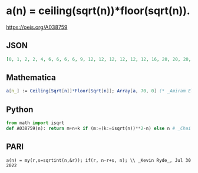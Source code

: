 # a\(n\) \= ceiling\(sqrt\(n\)\)\*floor\(sqrt\(n\)\)\.
https://oeis.org/A038759
## JSON
```JSON
[0, 1, 2, 2, 4, 6, 6, 6, 6, 9, 12, 12, 12, 12, 12, 12, 16, 20, 20, 20, 20, 20, 20, 20, 20, 25, 30, 30, 30, 30, 30, 30, 30, 30, 30, 30, 36, 42, 42, 42, 42, 42, 42, 42, 42, 42, 42, 42, 42, 49, 56, 56, 56, 56, 56, 56, 56, 56, 56, 56, 56, 56, 56, 56, 64, 72, 72, 72, 72, 72, 72, 72]
```
## Mathematica
```Mathematica
a[n_] := Ceiling[Sqrt[n]]*Floor[Sqrt[n]]; Array[a, 70, 0] (* _Amiram Eldar_, Dec 04 2022 *)
```
## Python
```Python
from math import isqrt
def A038759(n): return m+n+k if (m:=(k:=isqrt(n))**2-n) else n # _Chai Wah Wu_, Jul 28 2022
```
## PARI
```PARI
a(n) = my(r,s=sqrtint(n,&r)); if(r, n-r+s, n); \\ _Kevin Ryde_, Jul 30 2022
```
